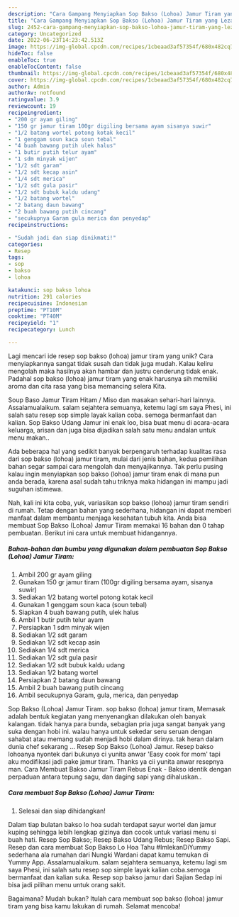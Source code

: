 ```yaml
---
description: "Cara Gampang Menyiapkan Sop Bakso (Lohoa) Jamur Tiram yang Lezat"
title: "Cara Gampang Menyiapkan Sop Bakso (Lohoa) Jamur Tiram yang Lezat"
slug: 2452-cara-gampang-menyiapkan-sop-bakso-lohoa-jamur-tiram-yang-lezat
category: Uncategorized
date: 2022-06-23T14:23:42.513Z
image: https://img-global.cpcdn.com/recipes/1cbeaad3af57354f/680x482cq70/sop-bakso-lohoa-jamur-tiram-foto-resep-utama.jpg
hideToc: false
enableToc: true
enableTocContent: false
thumbnail: https://img-global.cpcdn.com/recipes/1cbeaad3af57354f/680x482cq70/sop-bakso-lohoa-jamur-tiram-foto-resep-utama.jpg
cover: https://img-global.cpcdn.com/recipes/1cbeaad3af57354f/680x482cq70/sop-bakso-lohoa-jamur-tiram-foto-resep-utama.jpg
author: Admin
authorAv: notfound
ratingvalue: 3.9
reviewcount: 19
recipeingredient:
- "200 gr ayam giling"
- "150 gr jamur tiram 100gr digiling bersama ayam sisanya suwir"
- "1/2 batang wortel potong kotak kecil"
- "1 genggam soun kaca soun tebal"
- "4 buah bawang putih ulek halus"
- "1 butir putih telur ayam"
- "1 sdm minyak wijen"
- "1/2 sdt garam"
- "1/2 sdt kecap asin"
- "1/4 sdt merica"
- "1/2 sdt gula pasir"
- "1/2 sdt bubuk kaldu udang"
- "1/2 batang wortel"
- "2 batang daun bawang"
- "2 buah bawang putih cincang"
- "secukupnya Garam gula merica dan penyedap"
recipeinstructions:

- "Sudah jadi dan siap dinikmati!"
categories:
- Resep
tags:
- sop
- bakso
- lohoa

katakunci: sop bakso lohoa 
nutrition: 291 calories
recipecuisine: Indonesian
preptime: "PT10M"
cooktime: "PT40M"
recipeyield: "1"
recipecategory: Lunch

---
```





Lagi mencari ide resep sop bakso (lohoa) jamur tiram yang unik? Cara menyiapkannya sangat tidak susah dan tidak juga mudah. Kalau keliru mengolah maka hasilnya akan hambar dan justru cenderung tidak enak. Padahal sop bakso (lohoa) jamur tiram yang enak harusnya sih memiliki aroma dan cita rasa yang bisa memancing selera Kita.





Soup Baso Jamur Tiram Hitam / Miso dan masakan sehari-hari lainnya. Assalamualaikum. salam sejahtera semuanya, ketemu lagi sm saya Phesi, ini salah satu resep sop simple layak kalian coba. semoga bermanfaat dan kalian. Sop Bakso Udang Jamur ini enak loo, bisa buat menu di acara-acara keluarga, arisan dan juga bisa dijadikan salah satu menu andalan untuk menu makan..

Ada beberapa hal yang sedikit banyak berpengaruh terhadap kualitas rasa dari sop bakso (lohoa) jamur tiram, mulai dari jenis bahan, kedua pemilihan bahan segar sampai cara mengolah dan menyajikannya. Tak perlu pusing kalau ingin menyiapkan sop bakso (lohoa) jamur tiram enak di mana pun anda berada, karena asal sudah tahu triknya maka hidangan ini mampu jadi suguhan istimewa.






Nah, kali ini kita coba, yuk, variasikan sop bakso (lohoa) jamur tiram sendiri di rumah. Tetap dengan bahan yang sederhana, hidangan ini dapat memberi manfaat dalam membantu menjaga kesehatan tubuh kita. Anda bisa membuat Sop Bakso (Lohoa) Jamur Tiram memakai 16 bahan dan 0 tahap pembuatan. Berikut ini cara untuk membuat hidangannya.

<!--inarticleads1-->

##### Bahan-bahan dan bumbu yang digunakan dalam pembuatan Sop Bakso (Lohoa) Jamur Tiram:

1. Ambil 200 gr ayam giling
1. Gunakan 150 gr jamur tiram (100gr digiling bersama ayam, sisanya suwir)
1. Sediakan 1/2 batang wortel potong kotak kecil
1. Gunakan 1 genggam soun kaca (soun tebal)
1. Siapkan 4 buah bawang putih, ulek halus
1. Ambil 1 butir putih telur ayam
1. Persiapkan 1 sdm minyak wijen
1. Sediakan 1/2 sdt garam
1. Sediakan 1/2 sdt kecap asin
1. Sediakan 1/4 sdt merica
1. Sediakan 1/2 sdt gula pasir
1. Sediakan 1/2 sdt bubuk kaldu udang
1. Sediakan 1/2 batang wortel
1. Persiapkan 2 batang daun bawang
1. Ambil 2 buah bawang putih cincang
1. Ambil secukupnya Garam, gula, merica, dan penyedap


Sop Bakso (Lohoa) Jamur Tiram. sop bakso (lohoa) jamur tiram, Memasak adalah bentuk kegiatan yang menyenangkan dilakukan oleh banyak kalangan. tidak hanya para bunda, sebagian pria juga sangat banyak yang suka dengan hobi ini. walau hanya untuk sekedar seru seruan dengan sahabat atau memang sudah menjadi hobi dalam dirinya. tak heran dalam dunia chef sekarang … Resep Sop Bakso (Lohoa) Jamur. Resep bakso lohoanya nyontek dari bukunya ci yunita anwar &#39;Easy cook for mom&#39; tapi aku modifikasi jadi pake jamur tiram. Thanks ya cii yunita anwar resepnya man. Cara Membuat Bakso Jamur Tiram Rebus Enak - Bakso identik dengan perpaduan antara tepung sagu, dan daging sapi yang dihaluskan.. 

<!--inarticleads2-->

##### Cara membuat Sop Bakso (Lohoa) Jamur Tiram:


1. Selesai dan siap dihidangkan!

Dalam tiap bulatan bakso lo hoa sudah terdapat sayur wortel dan jamur kuping sehingga lebih lengkap gizinya dan cocok untuk variasi menu si buah hati. Resep Sop Bakso; Resep Bakso Udang Rebus; Resep Bakso Sapi. Resep dan cara membuat Sop Bakso Lo Hoa Tahu #ImlekanDiYummy sederhana ala rumahan dari Nungki Wardani dapat kamu temukan di Yummy App. Assalamualaikum. salam sejahtera semuanya, ketemu lagi sm saya Phesi, ini salah satu resep sop simple layak kalian coba.semoga bermanfaat dan kalian suka. Resep sop bakso jamur dari Sajian Sedap ini bisa jadi pilihan menu untuk orang sakit. 

Bagaimana? Mudah bukan? Itulah cara membuat sop bakso (lohoa) jamur tiram yang bisa kamu lakukan di rumah. Selamat mencoba!
